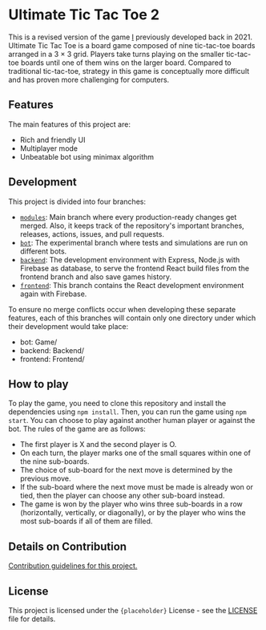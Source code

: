 # Ultimate Tic Tac Toe 2

This is a revised version of the game [I](https://github.com/PBJI) previously developed back in 2021. Ultimate Tic Tac Toe is a board game composed of nine tic-tac-toe boards arranged in a 3 × 3 grid. Players take turns playing on the smaller tic-tac-toe boards until one of them wins on the larger board. Compared to traditional tic-tac-toe, strategy in this game is conceptually more difficult and has proven more challenging for computers.

## Features

The main features of this project are:

- Rich and friendly UI
- Multiplayer mode
- Unbeatable bot using minimax algorithm

## Development

This project is divided into four branches:

- [`modules`](https://github.com/PBJI/ultimate-tic-tac-toe-2/tree/modules): Main branch where every production-ready changes get merged. Also, it keeps track of the repository's important branches, releases, actions, issues, and pull requests.
- [`bot`](https://github.com/PBJI/ultimate-tic-tac-toe-2/tree/bot): The experimental branch where tests and simulations are run on different bots.
- [`backend`](): The development environment with Express, Node.js with Firebase as database, to serve the frontend React build files from the frontend branch and also save games history.
- [`frontend`](): This branch contains the React development environment again with Firebase.

To ensure no merge conflicts occur when developing these separate features, each of this branches will contain only one directory under which their development would take place:
- bot: Game/
- backend: Backend/
- frontend: Frontend/

## How to play

To play the game, you need to clone this repository and install the dependencies using `npm install`. Then, you can run the game using `npm start`. You can choose to play against another human player or against the bot. The rules of the game are as follows:

- The first player is X and the second player is O.
- On each turn, the player marks one of the small squares within one of the nine sub-boards.
- The choice of sub-board for the next move is determined by the previous move.
- If the sub-board where the next move must be made is already won or tied, then the player can choose any other sub-board instead.
- The game is won by the player who wins three sub-boards in a row (horizontally, vertically, or diagonally), or by the player who wins the most sub-boards if all of them are filled.

## Details on Contribution

[Contribution guidelines for this project.](./contributors.md)

## License

This project is licensed under the `{placeholder}` License - see the [LICENSE](^1^) file for details.

<!-- (^1^): Input link to license file in place of that.-->
<!-- [`backend`](): Input link to backend branch in place of that.-->
<!-- [`frontend`](): Input link to frontend branch in place of that.-->
<!-- Please, improve the how to play section.-->
